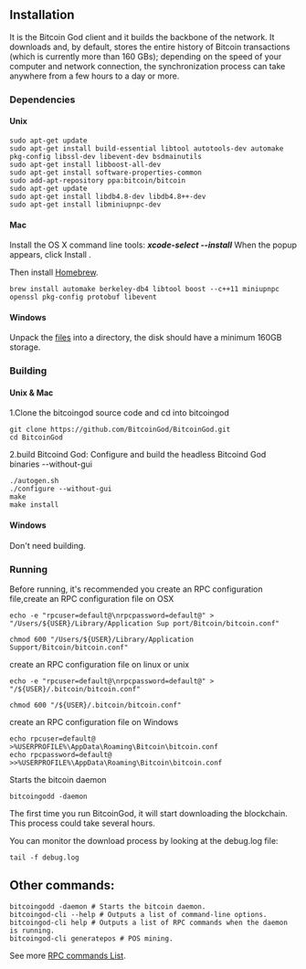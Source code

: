 ## InstallationIt is the Bitcoin God client and it builds the backbone of the network. It downloads and, by default, stores the entire history of Bitcoin transactions (which is currently more than 160 GBs); depending on the speed of your computer and network connection, the synchronization process can take anywhere from a few hours to a day or more. ### Dependencies#### Unix		sudo apt-get update 	sudo apt-get install build-essential libtool autotools-dev automake pkg-config libssl-dev libevent-dev bsdmainutils	sudo apt-get install libboost-all-dev	sudo apt-get install software-properties-common	sudo add-apt-repository ppa:bitcoin/bitcoin	sudo apt-get update	sudo apt-get install libdb4.8-dev libdb4.8++-dev	sudo apt-get install libminiupnpc-dev#### MacInstall the OS X command line tools:***xcode-select --install***  When the popup appears, click Install . Then install [Homebrew](https://brew.sh/).			brew install automake berkeley-db4 libtool boost --c++11 miniupnpc openssl pkg-config protobuf libevent#### WindowsUnpack the [files](https://github.com/BitcoinGod/BitcoinGod/releases/download/v0.1.2.0/bitcoingod-v0.1.2.0-binary-win64.zip) into a directory, the disk should have a minimum 160GB storage.### Building#### Unix & Mac1.Clone the bitcoingod source code and cd into bitcoingod		git clone https://github.com/BitcoinGod/BitcoinGod.git 	cd BitcoinGod 2.build Bitcoind God: Configure and build the headless Bitcoind God binaries --without-gui 		./autogen.sh 	./configure --without-gui 	make 	make install#### WindowsDon't need building.### RunningBefore running, it's recommended you create an RPC configuration file,create an RPC configuration file on OSX	echo -e "rpcuser=default@\nrpcpassword=default@" > "/Users/${USER}/Library/Application Sup port/Bitcoin/bitcoin.conf"	chmod 600 "/Users/${USER}/Library/Application Support/Bitcoin/bitcoin.conf"create an RPC configuration file on linux or unix	echo -e "rpcuser=default@\nrpcpassword=default@" > "/${USER}/.bitcoin/bitcoin.conf"	chmod 600 "/${USER}/.bitcoin/bitcoin.conf"create an RPC configuration file on Windows	echo rpcuser=default@ >%USERPROFILE%\AppData\Roaming\Bitcoin\bitcoin.conf		echo rpcpassword=default@ >>%USERPROFILE%\AppData\Roaming\Bitcoin\bitcoin.conf	Starts the bitcoin daemon		bitcoingodd -daemonThe first time you run BitcoinGod, it will start downloading the blockchain. This process could take several hours.You can monitor the download process by looking at the debug.log file:		tail -f debug.log	## Other commands:	bitcoingodd -daemon # Starts the bitcoin daemon.	bitcoingod-cli --help # Outputs a list of command-line options.	bitcoingod-cli help # Outputs a list of RPC commands when the daemon is running.	bitcoingod-cli generatepos # POS mining.	See more [RPC commands List](https://github.com/BitcoinGod/BitcoinGod/blob/master/doc/RPC_LIST.md).